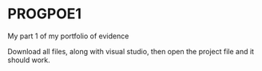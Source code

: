 # PROGPOE1
My part 1 of my portfolio of evidence

Download all files, along with visual studio, then open the project file and it should work.
